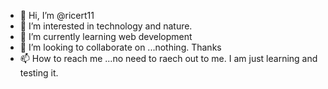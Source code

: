 - 👋 Hi, I’m @ricert11
- 👀 I’m interested in technology and nature.
- 🌱 I’m currently learning web development
- 💞️ I’m looking to collaborate on ...nothing. Thanks
- 📫 How to reach me ...no need to raech out to me. I am just learning and testing it.

<!---
ricert11/ricert11 is a ✨ special ✨ repository because its `README.md` (this file) appears on your GitHub profile.
You can click the Preview link to take a look at your changes.
--->
